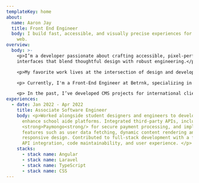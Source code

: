 ```yaml
---
templateKey: home
about:
  name: Aaron Jay
  title: Front End Engineer
  body: I build fast, accessible, and visually precise experiences for the modern
    web.
overview:
  body: >-
    <p>I’m a developer passionate about crafting accessible, pixel-perfect user
    interfaces that blend thoughtful design with robust engineering.</p>

    <p>My favorite work lives at the intersection of design and development—creating experiences that not only look great but are meticulously built for performance and usability. </p>

    <p> Currently, I'm a Front-End Engineer at Betrnk, specializing in development. I help design, build, and maintain the UI components that power Betrnk's frontend, ensuring our platform meets web accessibility standards and best practices to deliver an inclusive user experience.</p>

    <p> In the past, I’ve developed CMS projects for international clients and built software across agencies, startups, and businesses in industries ranging from digital media to tech.</p>
experiences:
  - date: Jan 2022 - Apr 2022
    title: Associate Software Engineer
    body: <﻿p>Worked alongside student designers and engineers to develop and
      enhance school aide platforms. Integrated third-party APIs, including
      <﻿strong>Paymongo<strong/> for secure payment processing, and implemented
      features such as user data fetching, dynamic content rendering and
      responsive design. Contributed to full-stack development with a focus on
      API integration, code maintainability, and user experience. </p>
    stacks:
      - stack name: Angular
      - stack name: Laravel
      - stack name: TypeScript
      - stack name: CSS
---
```

